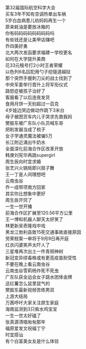 第32届国际航空科学大会  
买车3年不知有空调热晕出车祸  
5岁白血病患儿劝妈妈再生一个  
原来蚝油是要放冰箱的  
你有码码码码码码码码吗  
有些钱还是让美甲店赚吧  
乔四美好勇  
北大两次发函要求福建一学校更名  
如何在大学提升美商  
花33元租号打2小时王者荣耀  
以色列6名囚犯用勺子挖隧道越狱  
那个突然手握刺刀尖的战士找到了  
中央军委举行晋升上将军衔仪式  
路怒症被孩子治好了  
客服看了以后连夜发货  
食用月饼一天别超过一百克  
4岁娃边哭边做动作跳下3米台  
母子被困货车内儿子哭求先救我妈  
樊振东被广东队小队员喊东哥  
把削发器当成了梳子  
女子学通灵魔法被骗5万  
长江附近涌出牛奶水  
全面深化前海合作区改革开放  
韩庚刘宪华再跳supergirl  
周生辰向时宜求婚  
张艺兴火锅局即兴扇子舞  
王一丁是人间理想吧  
云南虫谷  
乔一成带项南方回家  
其实你比想象中更好  
周生辰开窍了  
一生一世开播  
前海合作区扩展至120.56平方公里  
王一博和机器人聊天太好笑了  
林更新吴奇隆戏中戏  
黑龙江勃利县致15死交通事故直接原因  
劳荣枝案一审将于9月9日再开庭  
红衣闪婆笑声太吓人了  
三星堆再次出土一件青铜神树  
新冠变异缪毒株或有更高疫苗耐受性  
不要在晚上看云南虫谷  
云南虫谷雪莉杨炸死不死虫  
广东队获全运会女子跳水团体金牌  
这红薯怎么鼠里鼠气的  
樊振东最新视频苦练男双  
上游大结局  
万茜呼吁大家关注原生家庭  
海南监测到3只紫水鸡宝宝  
一生一世太好磕了  
张真源清唱匆匆那年  
福原爱发文祝福丁宁  
时宜搭讪  
有个白富美女友是什么体验  
